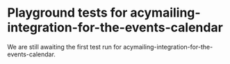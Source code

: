 # Playground tests for acymailing-integration-for-the-events-calendar
We are still awaiting the first test run for acymailing-integration-for-the-events-calendar.
